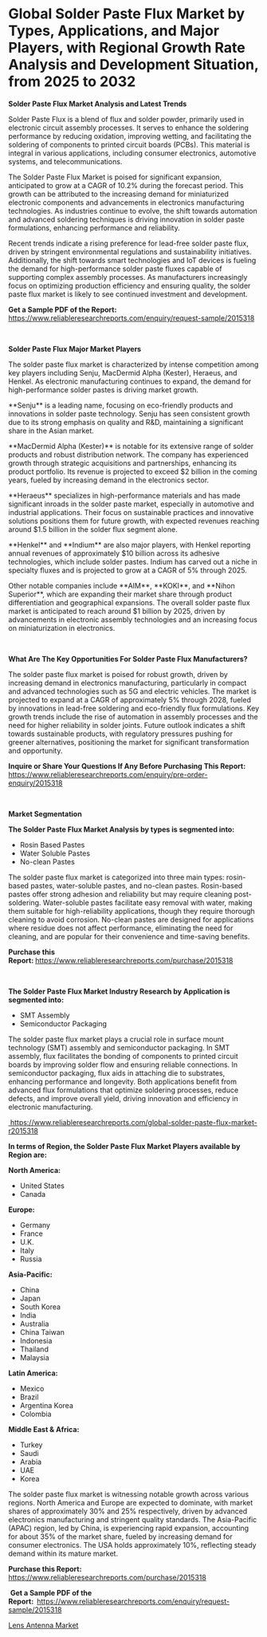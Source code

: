 <p><h1>Global Solder Paste Flux Market by Types, Applications, and Major Players, with Regional Growth Rate Analysis and Development Situation, from 2025 to 2032</h1></p><p><strong>Solder Paste Flux Market Analysis and Latest Trends</strong></p>
<p><p>Solder Paste Flux is a blend of flux and solder powder, primarily used in electronic circuit assembly processes. It serves to enhance the soldering performance by reducing oxidation, improving wetting, and facilitating the soldering of components to printed circuit boards (PCBs). This material is integral in various applications, including consumer electronics, automotive systems, and telecommunications.</p><p>The Solder Paste Flux Market is poised for significant expansion, anticipated to grow at a CAGR of 10.2% during the forecast period. This growth can be attributed to the increasing demand for miniaturized electronic components and advancements in electronics manufacturing technologies. As industries continue to evolve, the shift towards automation and advanced soldering techniques is driving innovation in solder paste formulations, enhancing performance and reliability.</p><p>Recent trends indicate a rising preference for lead-free solder paste flux, driven by stringent environmental regulations and sustainability initiatives. Additionally, the shift towards smart technologies and IoT devices is fueling the demand for high-performance solder paste fluxes capable of supporting complex assembly processes. As manufacturers increasingly focus on optimizing production efficiency and ensuring quality, the solder paste flux market is likely to see continued investment and development.</p></p>
<p><strong>Get a Sample PDF of the Report:&nbsp;</strong> <a href="https://www.reliableresearchreports.com/enquiry/request-sample/2015318?utm_campaign=2300&utm_medium=2&utm_source=Github&utm_content=ia&utm_term=12022025&utm_id=solder-paste-flux">https://www.reliableresearchreports.com/enquiry/request-sample/2015318</a></p>
<p>&nbsp;</p>
<p><strong>Solder Paste Flux Major Market Players</strong></p>
<p><p>The solder paste flux market is characterized by intense competition among key players including Senju, MacDermid Alpha (Kester), Heraeus, and Henkel. As electronic manufacturing continues to expand, the demand for high-performance solder pastes is driving market growth.</p><p>**Senju** is a leading name, focusing on eco-friendly products and innovations in solder paste technology. Senju has seen consistent growth due to its strong emphasis on quality and R&D, maintaining a significant share in the Asian market.</p><p>**MacDermid Alpha (Kester)** is notable for its extensive range of solder products and robust distribution network. The company has experienced growth through strategic acquisitions and partnerships, enhancing its product portfolio. Its revenue is projected to exceed $2 billion in the coming years, fueled by increasing demand in the electronics sector.</p><p>**Heraeus** specializes in high-performance materials and has made significant inroads in the solder paste market, especially in automotive and industrial applications. Their focus on sustainable practices and innovative solutions positions them for future growth, with expected revenues reaching around $1.5 billion in the solder flux segment alone.</p><p>**Henkel** and **Indium** are also major players, with Henkel reporting annual revenues of approximately $10 billion across its adhesive technologies, which include solder pastes. Indium has carved out a niche in specialty fluxes and is projected to grow at a CAGR of 5% through 2025.</p><p>Other notable companies include **AIM**, **KOKI**, and **Nihon Superior**, which are expanding their market share through product differentiation and geographical expansions. The overall solder paste flux market is anticipated to reach around $1 billion by 2025, driven by advancements in electronic assembly technologies and an increasing focus on miniaturization in electronics.</p></p>
<p>&nbsp;</p>
<p><strong>What Are The Key Opportunities For Solder Paste Flux Manufacturers?</strong></p>
<p><p>The solder paste flux market is poised for robust growth, driven by increasing demand in electronics manufacturing, particularly in compact and advanced technologies such as 5G and electric vehicles. The market is projected to expand at a CAGR of approximately 5% through 2028, fueled by innovations in lead-free soldering and eco-friendly flux formulations. Key growth trends include the rise of automation in assembly processes and the need for higher reliability in solder joints. Future outlook indicates a shift towards sustainable products, with regulatory pressures pushing for greener alternatives, positioning the market for significant transformation and opportunity.</p></p>
<p><strong>Inquire or Share Your Questions If Any Before Purchasing This Report:</strong> <a href="https://www.reliableresearchreports.com/enquiry/pre-order-enquiry/2015318?utm_campaign=2300&utm_medium=2&utm_source=Github&utm_content=ia&utm_term=12022025&utm_id=solder-paste-flux">https://www.reliableresearchreports.com/enquiry/pre-order-enquiry/2015318</a></p>
<p>&nbsp;</p>
<p><strong>Market Segmentation</strong></p>
<p><strong>The Solder Paste Flux Market Analysis by types is segmented into:</strong></p>
<p><ul><li>Rosin Based Pastes</li><li>Water Soluble Pastes</li><li>No-clean Pastes</li></ul></p>
<p><p>The solder paste flux market is categorized into three main types: rosin-based pastes, water-soluble pastes, and no-clean pastes. Rosin-based pastes offer strong adhesion and reliability but may require cleaning post-soldering. Water-soluble pastes facilitate easy removal with water, making them suitable for high-reliability applications, though they require thorough cleaning to avoid corrosion. No-clean pastes are designed for applications where residue does not affect performance, eliminating the need for cleaning, and are popular for their convenience and time-saving benefits.</p></p>
<p><strong>Purchase this Report:&nbsp;</strong><a href="https://www.reliableresearchreports.com/purchase/2015318?utm_campaign=2300&utm_medium=2&utm_source=Github&utm_content=ia&utm_term=12022025&utm_id=solder-paste-flux">https://www.reliableresearchreports.com/purchase/2015318</a></p>
<p>&nbsp;</p>
<p><strong>The Solder Paste Flux Market Industry Research by Application is segmented into:</strong></p>
<p><ul><li>SMT Assembly</li><li>Semiconductor Packaging</li></ul></p>
<p><p>The solder paste flux market plays a crucial role in surface mount technology (SMT) assembly and semiconductor packaging. In SMT assembly, flux facilitates the bonding of components to printed circuit boards by improving solder flow and ensuring reliable connections. In semiconductor packaging, flux aids in attaching die to substrates, enhancing performance and longevity. Both applications benefit from advanced flux formulations that optimize soldering processes, reduce defects, and improve overall yield, driving innovation and efficiency in electronic manufacturing.</p></p>
<p><a href="https://www.reliableresearchreports.com/global-solder-paste-flux-market-r2015318?utm_campaign=2300&utm_medium=2&utm_source=Github&utm_content=ia&utm_term=12022025&utm_id=solder-paste-flux">&nbsp;https://www.reliableresearchreports.com/global-solder-paste-flux-market-r2015318</a></p>
<p><strong>In terms of Region, the Solder Paste Flux Market Players available by Region are:</strong></p>
<p>
    <p> <strong> North America: </strong>
        <ul>
            <li>United States</li>
            <li>Canada</li>
        </ul>
        </p> 
    <p> <strong> Europe: </strong>
        <ul>
            <li>Germany</li>
            <li>France</li>
            <li>U.K.</li>
            <li>Italy</li>
            <li>Russia</li>
        </ul>
        </p> 
    <p> <strong> Asia-Pacific: </strong>
        <ul>
            <li>China</li>
            <li>Japan</li>
            <li>South Korea</li>
            <li>India</li>
            <li>Australia</li>
            <li>China Taiwan</li>
            <li>Indonesia</li>
            <li>Thailand</li>
            <li>Malaysia</li>
        </ul>
        </p> 
    <p> <strong> Latin America: </strong>
        <ul>
            <li>Mexico</li>
            <li>Brazil</li>
            <li>Argentina Korea</li>
            <li>Colombia</li>
        </ul>
        </p> 
    <p> <strong> Middle East & Africa: </strong>
        <ul>
            <li>Turkey</li>
            <li>Saudi</li>
            <li>Arabia</li>
            <li>UAE</li>
            <li>Korea</li>
        </ul>
    </p>
    </p>
<p><p>The solder paste flux market is witnessing notable growth across various regions. North America and Europe are expected to dominate, with market shares of approximately 30% and 25% respectively, driven by advanced electronics manufacturing and stringent quality standards. The Asia-Pacific (APAC) region, led by China, is experiencing rapid expansion, accounting for about 35% of the market share, fueled by increasing demand for consumer electronics. The USA holds approximately 10%, reflecting steady demand within its mature market.</p></p>
<p><strong>Purchase this Report: </strong><a href="https://www.reliableresearchreports.com/purchase/2015318?utm_campaign=2300&utm_medium=2&utm_source=Github&utm_content=ia&utm_term=12022025&utm_id=solder-paste-flux">https://www.reliableresearchreports.com/purchase/2015318</a></p>
<p>&nbsp;<strong>Get a Sample PDF of the Report:&nbsp;&nbsp;</strong><a href="https://www.reliableresearchreports.com/enquiry/request-sample/2015318?utm_campaign=2300&utm_medium=2&utm_source=Github&utm_content=ia&utm_term=12022025&utm_id=solder-paste-flux">https://www.reliableresearchreports.com/enquiry/request-sample/2015318</a></p>
<p><strong></strong></p>
<p><p><a href="https://github.com/stephaniwo144/Market-Research-Report-List-1/blob/main/lens-antenna-market.md?utm_campaign=2300&utm_medium=2&utm_source=Github&utm_content=ia&utm_term=12022025&utm_id=solder-paste-flux">Lens Antenna Market</a></p></p>